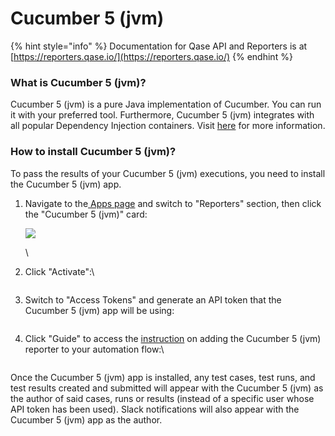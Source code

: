 # Cucumber 5 (jvm)

{% hint style="info" %}
Documentation for Qase API and Reporters is at [https://reporters.qase.io/](https://reporters.qase.io/)
{% endhint %}

### What is Cucumber 5 (jvm)?

Cucumber 5 (jvm) is a pure Java implementation of Cucumber. You can run it with your preferred tool. Furthermore, Cucumber 5 (jvm) integrates with all popular Dependency Injection containers. Visit [here](https://cucumber.io/docs/installation/java/#dependency-injection) for more information.

### How to install Cucumber 5 (jvm)?

To pass the results of your Cucumber 5 (jvm) executions, you need to install the Cucumber 5 (jvm) app.

1.  Navigate to the[ Apps page](https://app.qase.io/apps) and switch to "Reporters" section, then click the "Cucumber 5 (jvm)" card:

    [![](https://downloads.intercomcdn.com/i/o/657842950/85c2e6be5ed15d353c0996bd/image.png)](https://downloads.intercomcdn.com/i/o/657842950/85c2e6be5ed15d353c0996bd/image.png)

    \

2.  Click "Activate":\


    <figure><img src="https://downloads.intercomcdn.com/i/o/657841226/7d40f7906d5e3fa86ab6badf/image.png" alt=""><figcaption></figcaption></figure>
3.  Switch to "Access Tokens" and generate an API token that the Cucumber 5 (jvm) app will be using:



    <figure><img src="https://downloads.intercomcdn.com/i/o/657848097/66b421a554b232862cbba8d2/image.png" alt=""><figcaption></figcaption></figure>
4.  Click "Guide" to access the [instruction](https://github.com/qase-tms/qase-java/tree/main/qase-cucumber-v5-reporter) on adding the Cucumber 5 (jvm) reporter to your automation flow:\


    <figure><img src="https://downloads.intercomcdn.com/i/o/657847278/ae73729058e7c08b596be3eb/image.png" alt=""><figcaption></figcaption></figure>

Once the Cucumber 5 (jvm) app is installed, any test cases, test runs, and test results created and submitted will appear with the Cucumber 5 (jvm) as the author of said cases, runs or results (instead of a specific user whose API token has been used). Slack notifications will also appear with the Cucumber 5 (jvm) app as the author.
